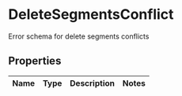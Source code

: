 

# DeleteSegmentsConflict

Error schema for delete segments conflicts
## Properties

Name | Type | Description | Notes
------------ | ------------- | ------------- | -------------



